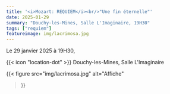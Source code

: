 ```yaml
---
title: '<i>Mozart: REQUIEM</i><br/>"Une fin éternelle"'
date: 2025-01-29
summary: "Douchy-les-Mines, Salle L'Imaginaire, 19H30"
tags: ["requiem"]
featureimage: img/lacrimosa.jpg
---
```


Le 29 janvier 2025 à 19H30,

{{< icon "location-dot" >}} Douchy-les-Mines, Salle L'Imaginaire 

{{< figure
    src="img/lacrimosa.jpg"
    alt="Affiche"
>}}

